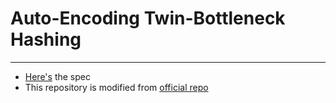 # Auto-Encoding Twin-Bottleneck Hashing
---
- [Here's](https://docs.google.com/document/d/1jmlcjw1ijhxU9Ew6k_PfcuWMsgLTlW-5a4QctRbdf_M/edit?usp=sharing) the spec
- This repository is modified from [official repo](https://github.com/ymcidence/TBH)